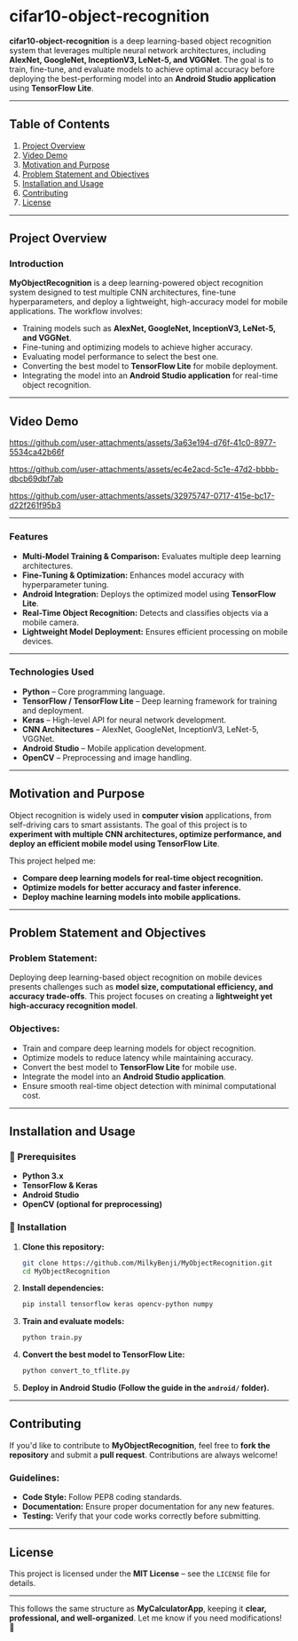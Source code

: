 # **cifar10-object-recognition**  

**cifar10-object-recognition** is a deep learning-based object recognition system that leverages multiple neural network architectures, including **AlexNet, GoogleNet, InceptionV3, LeNet-5, and VGGNet**. The goal is to train, fine-tune, and evaluate models to achieve optimal accuracy before deploying the best-performing model into an **Android Studio application** using **TensorFlow Lite**.  

---

## **Table of Contents**  

1. [Project Overview](#project-overview)  
2. [Video Demo](#video-demo)  
3. [Motivation and Purpose](#motivation-and-purpose)  
4. [Problem Statement and Objectives](#problem-statement-and-objectives)  
5. [Installation and Usage](#installation-and-usage)  
6. [Contributing](#contributing)  
7. [License](#license)  

---

## **Project Overview**  

### **Introduction**  

**MyObjectRecognition** is a deep learning-powered object recognition system designed to test multiple CNN architectures, fine-tune hyperparameters, and deploy a lightweight, high-accuracy model for mobile applications. The workflow involves:  

- Training models such as **AlexNet, GoogleNet, InceptionV3, LeNet-5, and VGGNet**.  
- Fine-tuning and optimizing models to achieve higher accuracy.  
- Evaluating model performance to select the best one.  
- Converting the best model to **TensorFlow Lite** for mobile deployment.  
- Integrating the model into an **Android Studio application** for real-time object recognition.  

---

## **Video Demo**  

https://github.com/user-attachments/assets/3a63e194-d76f-41c0-8977-5534ca42b66f

https://github.com/user-attachments/assets/ec4e2acd-5c1e-47d2-bbbb-dbcb69dbf7ab

https://github.com/user-attachments/assets/32975747-0717-415e-bc17-d22f261f95b3

---

### **Features**  

- **Multi-Model Training & Comparison:** Evaluates multiple deep learning architectures.  
- **Fine-Tuning & Optimization:** Enhances model accuracy with hyperparameter tuning.  
- **Android Integration:** Deploys the optimized model using **TensorFlow Lite**.  
- **Real-Time Object Recognition:** Detects and classifies objects via a mobile camera.  
- **Lightweight Model Deployment:** Ensures efficient processing on mobile devices.  

---

### **Technologies Used**  

- **Python** – Core programming language.  
- **TensorFlow / TensorFlow Lite** – Deep learning framework for training and deployment.  
- **Keras** – High-level API for neural network development.  
- **CNN Architectures** – AlexNet, GoogleNet, InceptionV3, LeNet-5, VGGNet.  
- **Android Studio** – Mobile application development.  
- **OpenCV** – Preprocessing and image handling.  

---

## **Motivation and Purpose**  

Object recognition is widely used in **computer vision** applications, from self-driving cars to smart assistants. The goal of this project is to **experiment with multiple CNN architectures, optimize performance, and deploy an efficient mobile model using TensorFlow Lite**.  

This project helped me:  

- **Compare deep learning models for real-time object recognition.**  
- **Optimize models for better accuracy and faster inference.**  
- **Deploy machine learning models into mobile applications.**  

---

## **Problem Statement and Objectives**  

### **Problem Statement:**  

Deploying deep learning-based object recognition on mobile devices presents challenges such as **model size, computational efficiency, and accuracy trade-offs**. This project focuses on creating a **lightweight yet high-accuracy recognition model**.  

### **Objectives:**  

- Train and compare deep learning models for object recognition.  
- Optimize models to reduce latency while maintaining accuracy.  
- Convert the best model to **TensorFlow Lite** for mobile use.  
- Integrate the model into an **Android Studio application**.  
- Ensure smooth real-time object detection with minimal computational cost.  

---

## **Installation and Usage**  

### **🔧 Prerequisites**  

- **Python 3.x**  
- **TensorFlow & Keras**  
- **Android Studio**  
- **OpenCV (optional for preprocessing)**  

### **📌 Installation**  

1. **Clone this repository:**  
   ```bash
   git clone https://github.com/MilkyBenji/MyObjectRecognition.git
   cd MyObjectRecognition
   ```  
2. **Install dependencies:**  
   ```bash
   pip install tensorflow keras opencv-python numpy
   ```  
3. **Train and evaluate models:**  
   ```bash
   python train.py
   ```  
4. **Convert the best model to TensorFlow Lite:**  
   ```bash
   python convert_to_tflite.py
   ```  
5. **Deploy in Android Studio (Follow the guide in the `android/` folder).**  

---

## **Contributing**  

If you'd like to contribute to **MyObjectRecognition**, feel free to **fork the repository** and submit a **pull request**. Contributions are always welcome!  

### **Guidelines:**  

- **Code Style:** Follow PEP8 coding standards.  
- **Documentation:** Ensure proper documentation for any new features.  
- **Testing:** Verify that your code works correctly before submitting.  

---

## **License**  

This project is licensed under the **MIT License** – see the `LICENSE` file for details.  

---

This follows the same structure as **MyCalculatorApp**, keeping it **clear, professional, and well-organized**. Let me know if you need modifications! 🚀

